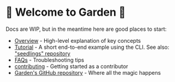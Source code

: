 # 🌱 Welcome to Garden 🌱

Docs are WIP, but in the meantime here are good places to start:
- [Overview](architecture_overview.md) - High-level explanation of key concepts
- [Tutorial](user_guide/tutorial.md) - A short end-to-end example using the CLI. See also: ["seedlings" repository](https://github.com/Garden-AI/seedlings)
- [FAQs](user_guide/faqs.md) - Troubleshooting tips
- [contributing](developer_guide/contributing.md) - Getting started as a contributor
- [Garden's GitHub repository](https://github.com/Garden-AI/garden) - Where all the magic happens
